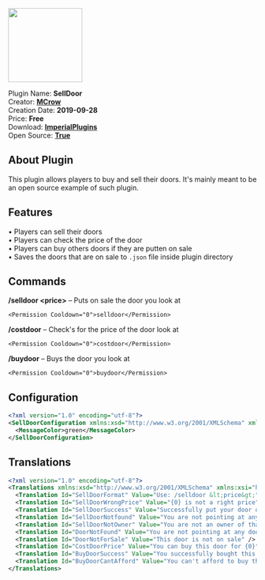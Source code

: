 <img src="/assets/images/SellDoor.png" width="150" height="150" />

Plugin Name: **SellDoor**  
Creator: [**MCrow**](steamcommunity.com/id/restoremonarchy)  
Creation Date: **2019-09-28**  
Price: **Free**  
Download: [**ImperialPlugins**](https://imperialplugins.com/Products/SellDoor/292)  
Open Source: [**True**](https://github.com/RestoreMonarchyPlugins/SellDoor)

## About Plugin
This plugin allows players to buy and sell their doors. It's mainly meant to be an open source example of such plugin.

## Features
• Players can sell their doors  
• Players can check the price of the door  
• Players can buy others doors if they are putten on sale  
• Saves the doors that are on sale to `.json` file inside plugin directory

## Commands
**/selldoor <price\>** – Puts on sale the door you look at
``` 
<Permission Cooldown="0">selldoor</Permission>
```
**/costdoor** – Check's for the price of the door look at
``` 
<Permission Cooldown="0">costdoor</Permission>
```
**/buydoor** – Buys the door you look at
``` 
<Permission Cooldown="0">buydoor</Permission>
```

## Configuration
```xml
<?xml version="1.0" encoding="utf-8"?>
<SellDoorConfiguration xmlns:xsd="http://www.w3.org/2001/XMLSchema" xmlns:xsi="http://www.w3.org/2001/XMLSchema-instance">
  <MessageColor>green</MessageColor>
</SellDoorConfiguration>
```

## Translations
```xml
<?xml version="1.0" encoding="utf-8"?>
<Translations xmlns:xsd="http://www.w3.org/2001/XMLSchema" xmlns:xsi="http://www.w3.org/2001/XMLSchema-instance">
  <Translation Id="SellDoorFormat" Value="Use: /selldoor &lt;price&gt;" />
  <Translation Id="SellDoorWrongPrice" Value="{0} is not a right price" />
  <Translation Id="SellDoorSuccess" Value="Successfully put your door on sale for {0}" />
  <Translation Id="SellDoorNotfound" Value="You are not pointing at any door" />
  <Translation Id="SellDoorNotOwner" Value="You are not an owner of that door" />
  <Translation Id="DoorNotFound" Value="You are not pointing at any door" />
  <Translation Id="DoorNotForSale" Value="This door is not on sale" />
  <Translation Id="CostDoorPrice" Value="You can buy this door for {0}" />
  <Translation Id="BuyDoorSuccess" Value="You successfully bought this door for {0}" />
  <Translation Id="BuyDoorCantAfford" Value="You can't afford to buy this door" />
</Translations>
```